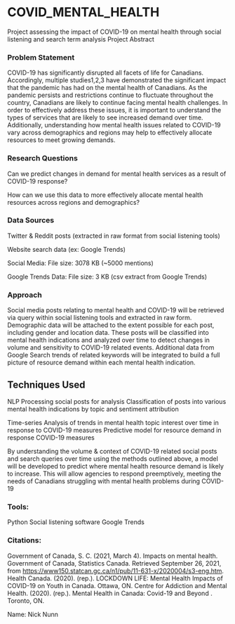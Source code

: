 # COVID_MENTAL_HEALTH
Project assessing the impact of COVID-19 on mental health through social listening and search term analysis
Project Abstract


### Problem Statement

COVID-19 has significantly disrupted all facets of life for Canadians. Accordingly, multiple studies1,2,3  have demonstrated the significant impact that the pandemic has had on the mental health of Canadians. As the pandemic persists and restrictions continue to fluctuate throughout the country, Canadians are likely to continue facing mental health challenges. In order to effectively address these issues, it is important to understand the types of services that are likely to see increased demand over time. Additionally, understanding how mental health issues related to COVID-19 vary across demographics and regions may help to effectively allocate resources to meet growing demands. 



### Research Questions

Can we predict changes in demand for mental health services as a result of COVID-19 response?

How can we use this data to more effectively allocate mental health resources across regions and demographics?


### Data Sources

Twitter & Reddit posts (extracted in raw format from social listening tools)

Website search data (ex: Google Trends)

Social Media: 
File size: 3078 KB (~5000 mentions)

Google Trends Data:
File size: 3 KB (csv extract from Google Trends)



### Approach

Social media posts relating to mental health and COVID-19 will be retrieved via query within social listening tools and extracted in raw form. Demographic data will be attached to the extent possible for each post, including gender and location data. These posts will be classified into mental health indications and analyzed over time to detect changes in volume and sensitivity to COVID-19 related events. Additional data from Google Search trends of related keywords will be integrated to build a full picture of resource demand within each mental health indication.


## Techniques Used



NLP
Processing social posts for analysis
Classification of posts into various mental health indications by topic and sentiment attribution


Time-series
Analysis of trends in mental health topic interest over time in response to COVID-19 measures
Predictive model for resource demand in response COVID-19 measures



By understanding the volume & context of COVID-19 related social posts and search queries over time using the methods outlined above, a model will be developed to predict where mental health resource demand is likely to increase. This will allow agencies to respond preemptively, meeting the needs of Canadians struggling with mental health problems during COVID-19

### Tools:

Python
Social listening software
Google Trends


### Citations:
Government of Canada, S. C. (2021, March 4). Impacts on mental health. Government of Canada, Statistics Canada. Retrieved September 26, 2021, from https://www150.statcan.gc.ca/n1/pub/11-631-x/2020004/s3-eng.htm. 
Health Canada. (2020). (rep.). LOCKDOWN LIFE: Mental Health Impacts of COVID-19 on Youth in Canada. Ottawa, ON. 
Centre for Addiction and Mental Health. (2020). (rep.). Mental Health in Canada: Covid-19 and Beyond . Toronto, ON. 

Name: Nick Nunn
